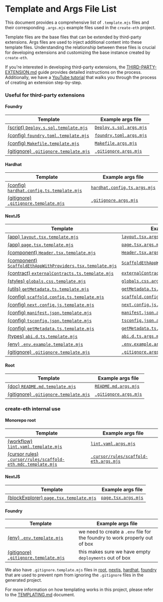# Template and Args File List

This document provides a comprehensive list of `.template.mjs` files and their corresponding `.args.mjs` example files used in the `create-eth` project.

Template files are the base files that can be extended by third-party extensions. Args files are used to inject additional content into these template files. Understanding the relationship between these files is crucial for developing extensions and customizing the base instance created by `create-eth`.

If you're interested in developing third-party extensions, the [THIRD-PARTY-EXTENSION.md](./THIRD-PARTY-EXTENSION.md) guide provides detailed instructions on the process. Additionally, we have a [YouTube tutorial](https://www.youtube.com/watch?v=XQCv533XGZk) that walks you through the process of creating an extension step-by-step.

### Useful for third-party extensions

#### Foundry

| Template                                                                                                                                                                             | Example args file                                                                                                                                     |
| ------------------------------------------------------------------------------------------------------------------------------------------------------------------------------------ | ----------------------------------------------------------------------------------------------------------------------------------------------------- |
| [(script) `Deploy.s.sol.template.mjs`](https://github.com/scaffold-eth/create-eth/blob/main/templates/solidity-frameworks/foundry/packages/foundry/script/Deploy.s.sol.template.mjs) | [`Deploy.s.sol.args.mjs`](https://github.com/scaffold-eth/create-eth-extensions/blob/example/extension/packages/foundry/script/Deploy.s.sol.args.mjs) |
| [(config) `foundry.toml.template.mjs`](https://github.com/scaffold-eth/create-eth/blob/main/templates/solidity-frameworks/foundry/packages/foundry/foundry.toml.template.mjs)        | [`foundry.toml.args.mjs`](https://github.com/scaffold-eth/create-eth-extensions/blob/example/extension/packages/foundry/foundry.toml.args.mjs)        |
| [(config) `Makefile.template.mjs`](https://github.com/scaffold-eth/create-eth/blob/main/templates/solidity-frameworks/foundry/packages/foundry/Makefile.template.mjs)                | [`Makefile.args.mjs`](https://github.com/scaffold-eth/create-eth-extensions/blob/example/extension/packages/foundry/Makefile.args.mjs)                |
| [(gitignore) `.gitignore.template.mjs`](https://github.com/scaffold-eth/create-eth/blob/main/templates/solidity-frameworks/foundry/packages/foundry/.gitignore.template.mjs)         | [`.gitignore.args.mjs`](https://github.com/scaffold-eth/create-eth-extensions/blob/example/extension/packages/foundry/.gitignore.args.mjs)            |

#### Hardhat

| Template                                                                                                                                                                                | Example args file                                                                                                                                        |
| --------------------------------------------------------------------------------------------------------------------------------------------------------------------------------------- | -------------------------------------------------------------------------------------------------------------------------------------------------------- |
| [(config) `hardhat.config.ts.template.mjs`](https://github.com/scaffold-eth/create-eth/blob/main/templates/solidity-frameworks/hardhat/packages/hardhat/hardhat.config.ts.template.mjs) | [`hardhat.config.ts.args.mjs`](https://github.com/scaffold-eth/create-eth-extensions/blob/example/extension/packages/hardhat/hardhat.config.ts.args.mjs) |
| [(gitignore) `.gitignore.template.mjs`](https://github.com/scaffold-eth/create-eth/blob/main/templates/solidity-frameworks/hardhat/packages/hardhat/.gitignore.template.mjs)            | [`.gitignore.args.mjs`](https://github.com/scaffold-eth/create-eth-extensions/blob/example/extension/packages/hardhat/.gitignore.args.mjs)               |

#### NextJS

| Template                                                                                                                                                                                                  | Example args file                                                                                                                                                                              |
| --------------------------------------------------------------------------------------------------------------------------------------------------------------------------------------------------------- | ---------------------------------------------------------------------------------------------------------------------------------------------------------------------------------------------- |
| [(app) `layout.tsx.template.mjs`](https://github.com/scaffold-eth/create-eth/blob/main/templates/base/packages/nextjs/app/layout.tsx.template.mjs)                                                        | [`layout.tsx.args.mjs`](https://github.com/scaffold-eth/create-eth-extensions/blob/example/extension/packages/nextjs/app/layout.tsx.args.mjs)                                                  |
| [(app) `page.tsx.template.mjs`](https://github.com/scaffold-eth/create-eth/blob/main/templates/base/packages/nextjs/app/page.tsx.template.mjs)                                                            | [`page.tsx.args.mjs`](https://github.com/scaffold-eth/create-eth-extensions/blob/example/extension/packages/nextjs/app/page.tsx.args.mjs)                                                      |
| [(component) `Header.tsx.template.mjs`](https://github.com/scaffold-eth/create-eth/blob/main/templates/base/packages/nextjs/components/Header.tsx.template.mjs)                                           | [`Header.tsx.args.mjs`](https://github.com/scaffold-eth/create-eth-extensions/blob/example/extension/packages/nextjs/components/Header.tsx.args.mjs)                                           |
| [(component) `ScaffoldEthAppWithProviders.tsx.template.mjs`](https://github.com/scaffold-eth/create-eth/blob/main/templates/base/packages/nextjs/components/ScaffoldEthAppWithProviders.tsx.template.mjs) | [`ScaffoldEthAppWithProviders.tsx.args.mjs`](https://github.com/scaffold-eth/create-eth-extensions/blob/example/extension/packages/nextjs/components/ScaffoldEthAppWithProviders.tsx.args.mjs) |
| [(contract) `externalContracts.ts.template.mjs`](https://github.com/scaffold-eth/create-eth/blob/main/templates/base/packages/nextjs/contracts/externalContracts.ts.template.mjs)                         | [`externalContracts.ts.args.mjs`](https://github.com/scaffold-eth/create-eth-extensions/blob/example/extension/packages/nextjs/contracts/externalContracts.ts.args.mjs)                        |
| [(styles) `globals.css.template.mjs`](https://github.com/scaffold-eth/create-eth/blob/main/templates/base/packages/nextjs/styles/globals.css.template.mjs)                                                | [`globals.css.args.mjs`](https://github.com/scaffold-eth/create-eth-extensions/blob/example/extension/packages/nextjs/styles/globals.css.args.mjs)                                             |
| [(utils) `getMetadata.ts.template.mjs`](https://github.com/scaffold-eth/create-eth/blob/main/templates/base/packages/nextjs/utils/scaffold-eth/getMetadata.ts.template.mjs)                               | [`getMetadata.ts.args.mjs`](https://github.com/scaffold-eth/create-eth-extensions/blob/example/extension/packages/nextjs/utils/scaffold-eth/getMetadata.ts.args.mjs)                           |
| [(config) `scaffold.config.ts.template.mjs`](https://github.com/scaffold-eth/create-eth/blob/main/templates/base/packages/nextjs/scaffold.config.ts.template.mjs)                                         | [`scaffold.config.ts.args.mjs`](https://github.com/scaffold-eth/create-eth-extensions/blob/example/extension/packages/nextjs/scaffold.config.ts.args.mjs)                                      |
| [(config) `next.config.js.template.mjs`](https://github.com/scaffold-eth/create-eth/blob/main/templates/base/packages/nextjs/next.config.js.template.mjs)                                                 | [`next.config.js.args.mjs`](https://github.com/scaffold-eth/create-eth-extensions/blob/example/extension/packages/nextjs/next.config.js.args.mjs)                                              |
| [(config) `manifest.json.template.mjs`](https://github.com/scaffold-eth/create-eth/blob/main/templates/base/packages/nextjs/public/manifest.json.template.mjs)                                            | [`manifest.json.args.mjs`](https://github.com/scaffold-eth/create-eth-extensions/blob/example/extension/packages/nextjs/next.config.js.args.mjs)                                               |
| [(config) `tsconfig.json.template.mjs`](https://github.com/scaffold-eth/create-eth/blob/main/templates/base/packages/nextjs/tsconfig.json.template.mjs)                                                   | [`tsconfig.json.args.mjs`](https://github.com/scaffold-eth/create-eth-extensions/tree/example/extension/packages/nextjs/tsconfig.json.args.mjs)                                                |
| [(config) `getMetadata.ts.template.mjs`](https://github.com/scaffold-eth/create-eth/blob/main/templates/base/packages/nextjs/utils/scaffold-eth/getMetadata.ts.args.mjs)                                  | [`getMetadata.ts.teamplte.args.mjs`](https://github.com/scaffold-eth/create-eth-extensions/tree/example/extension/packages/nextjs/utils/scaffold-eth/getMetadata.ts.args.mjs)                  |
| [(types) `abi.d.ts.template.mjs`](https://github.com/scaffold-eth/create-eth/blob/main/templates/base/packages/nextjs/types/abitype/abi.d.ts.template.mjs)                                                | [`abi.d.ts.args.mjs`](https://github.com/scaffold-eth/create-eth-extensions/blob/example/extension/packages/nextjs/types/abitype/abi.d.ts.args.mjs)                                            |
| [(env) `.env.example.template.mjs`](https://github.com/scaffold-eth/create-eth/blob/main/templates/base/packages/nextjs/.env.example.template.mjs)                                                        | [`.env.example.args.mjs`](https://github.com/scaffold-eth/create-eth-extensions/blob/example/extension/packages/nextjs/.env.example.args.mjs)                                                  |
| [(gitignore) `.gitignore.template.mjs`](https://github.com/scaffold-eth/create-eth/blob/main/templates/base/packages/nextjs/.gitignore.template.mjs)                                                      | [`.gitignore.args.mjs`](https://github.com/scaffold-eth/create-eth-extensions/blob/example/extension/packages/nextjs/.gitignore.args.mjs)                                                      |

#### Root

| Template                                                                                                                             | Example args file                                                                                                         |
| ------------------------------------------------------------------------------------------------------------------------------------ | ------------------------------------------------------------------------------------------------------------------------- |
| [(doc) `README.md.template.mjs`](https://github.com/scaffold-eth/create-eth/blob/main/templates/base/README.md.template.mjs)         | [`README.md.args.mjs`](https://github.com/scaffold-eth/create-eth-extensions/blob/example/extension/README.md.args.mjs)   |
| [(gitignore) `.gitignore.template.mjs`](https://github.com/scaffold-eth/create-eth/blob/main/templates/base/.gitignore.template.mjs) | [`.gitignore.args.mjs`](https://github.com/scaffold-eth/create-eth-extensions/blob/example/extension/.gitignore.args.mjs) |

### create-eth internal use

#### Monorepo root

| Template                                                                                                                                                                    | Example args file                                                                                                                                                           |
| --------------------------------------------------------------------------------------------------------------------------------------------------------------------------- | --------------------------------------------------------------------------------------------------------------------------------------------------------------------------- |
| [(workflow) `lint.yaml.template.mjs`](https://github.com/scaffold-eth/create-eth/blob/main/templates/base/.github/workflows/lint.yaml.template.mjs)                         | [`lint.yaml.args.mjs`](https://github.com/scaffold-eth/create-eth/blob/main/templates/solidity-frameworks/hardhat/.github/workflows/lint.yaml.args.mjs)                     |
| [(cursor rules) `.cursor/rules/scaffold-eth.mdc.template.mjs`](https://github.com/scaffold-eth/create-eth/blob/main/templates/base/.cursor/rules/scaffold-eth.template.mdc) | [`.cursor/rules/scaffold-eth.args.mjs`](https://github.com/scaffold-eth/create-eth/blob/main/templates/solidity-frameworks/hardhat/.cursor/rules/scaffold-eth.mdc.args.mjs) |

#### NextJS

| Template                                                                                                                                                                                 | Example args file                                                                                                                                                                       |
| ---------------------------------------------------------------------------------------------------------------------------------------------------------------------------------------- | --------------------------------------------------------------------------------------------------------------------------------------------------------------------------------------- |
| [(blockExplorer) `page.tsx.template.mjs`](https://github.com/scaffold-eth/create-eth/blob/main/templates/base/packages/nextjs/app/blockexplorer/address/[address]/page.tsx.template.mjs) | [`page.tsx.args.mjs`](https://github.com/scaffold-eth/create-eth/blob/main/templates/solidity-frameworks/hardhat/packages/nextjs/app/blockexplorer/address/[address]/page.tsx.args.mjs) |

#### Foundry

| Template                                                                                                                                                                                 | Example args file                                                           |
| ---------------------------------------------------------------------------------------------------------------------------------------------------------------------------------------- | --------------------------------------------------------------------------- |
| [(env) `.env.template.mjs`](https://github.com/scaffold-eth/create-eth/blob/main/templates/solidity-frameworks/foundry/packages/foundry/.env.template.mjs)                               | we need to create a `.env` file for the foundry to work properly out of box |
| [(gitignore) `.gitignore.template.mjs`](https://github.com/scaffold-eth/create-eth/blob/main/templates/solidity-frameworks/foundry/packages/foundry/deployments/.gitignore.template.mjs) | this makes sure we have empty `deployments` out of box                      |

We also have `.gitignore.template.mjs` files in [root](https://github.com/scaffold-eth/create-eth/blob/main/templates/base/.gitignore.template.mjs), [nextjs](https://github.com/scaffold-eth/create-eth/blob/main/templates/base/packages/nextjs/.gitignore.template.mjs), [hardhat](https://github.com/scaffold-eth/create-eth/blob/main/templates/solidity-frameworks/hardhat/packages/hardhat/.gitignore.template.mjs), [foundry](https://github.com/scaffold-eth/create-eth/blob/main/templates/solidity-frameworks/foundry/packages/foundry/.env.template.mjs) that are used to prevent npm from ignoring the `.gitignore` files in the generated project.

For more information on how templating works in this project, please refer to the [TEMPLATING.md](./TEMPLATING.md) document.
